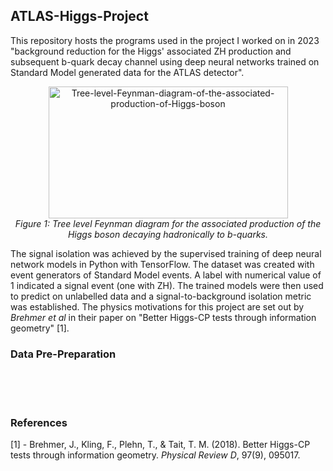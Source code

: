 ## ATLAS-Higgs-Project
This repository hosts the programs used in the project I worked on in 2023 "background reduction for the Higgs' associated ZH production and subsequent b-quark decay channel using deep neural networks trained on Standard Model generated data for the ATLAS detector".

<p align="center">
  <img src="https://github.com/user-attachments/assets/d00bd5cd-8cf7-44ec-9184-932aa99f61e6" alt="Tree-level-Feynman-diagram-of-the-associated-production-of-Higgs-boson" width="383" height="211"/>
  <br>
  <em>Figure 1: Tree level Feynman diagram for the associated production of the Higgs boson decaying hadronically to b-quarks.</em>
</p>

The signal isolation was achieved by the supervised training of deep neural network models in Python with TensorFlow. The dataset was created with event generators of Standard Model events. A label with numerical value of 1 indicated a signal event (one with ZH). The trained models were then used to predict on unlabelled data and a signal-to-background isolation metric was established. The physics motivations for this project are set out by *Brehmer et al* in their paper on "Better Higgs-CP tests through information geometry" [1]. 

### Data Pre-Preparation





<br><br><br>

### References
[1] - Brehmer, J., Kling, F., Plehn, T., & Tait, T. M. (2018). Better Higgs-CP tests through information geometry. *Physical Review D*, 97(9), 095017.
